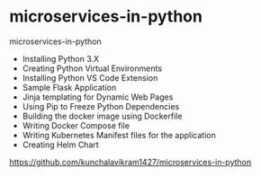 # microservices-in-python
microservices-in-python
- Installing Python 3.X
- Creating Python Virtual Environments
- Installing Python VS Code Extension
- Sample Flask Application
- Jinja templating for Dynamic Web Pages
- Using Pip to Freeze Python Dependencies
- Building the docker image using Dockerfile
- Writing Docker Compose file
- Writing Kubernetes Manifest files for the application
- Creating Helm Chart

https://github.com/kunchalavikram1427/microservices-in-python